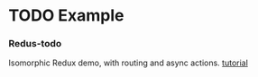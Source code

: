 # TODO Example

### Redus-todo
Isomorphic Redux demo, with routing and async actions. [tutorial](https://medium.com/@bananaoomarang/handcrafting-an-isomorphic-redux-application-with-love-40ada4468af4)
